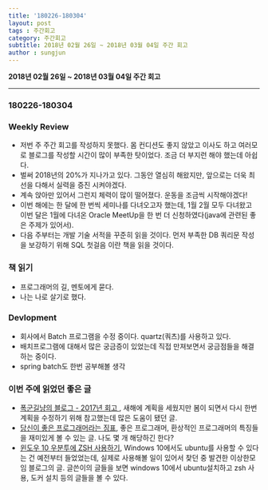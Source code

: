 ```yaml
---
title: '180226-180304'  
layout: post  
tags : 주간회고
category: 주간회고
subtitle: 2018년 02월 26일 ~ 2018년 03월 04일 주간 회고
author : sungjun
---
```


**2018년 02월 26일 ~ 2018년 03월 04일 주간 회고** 

---

### 180226-180304

### Weekly Review
  - 저번 주 주간 회고를 작성하지 못했다. 몸 컨디션도 좋지 않았고 이사도 하고 여러모로 블로그를 작성할 시간이 많이 부족한 탓이었다. 조금 더 부지런 해야 했는데 아쉽다.
  - 벌써 2018년의 20%가 지나가고 있다. 그동안 열심히 해왔지만, 앞으로는 더욱 최선을 다해서 실력을 증진 시켜야겠다.
  - 계속 앉아만 있어서 그런지 체력이 많이 떨어졌다. 운동을 조금씩 시작해야겠다!
  - 이번 해에는 한 달에 한 번씩 세미나를 다녀오고자 했는데, 1월 2월 모두 다녀왔고 이번 달은 1월에 다녀온 Oracle MeetUp을 한 번 더 신청하였다(java에 관련된 좋은 주제가 있어서).
  - 다음 주부터는 개발 기술 서적을 꾸준히 읽을 것이다. 먼저 부족한 DB 쿼리문 작성을 보강하기 위해 SQL 첫걸음 이란 책을 읽을 것이다.

### 책 읽기
  - 프로그래머의 길, 멘토에게 묻다.
  - 나는 나로 살기로 했다.

### Devlopment
  - 회사에서 Batch 프로그램을 수정 중이다. quartz(쿼츠)를 사용하고 있다.
  - 배치프로그램에 대해서 많은 궁금증이 있었는데 직접 만져보면서 궁금점들을 해결 하는 중이다.
  - spring batch도 한번 공부해볼 생각

### 이번 주에 읽었던 좋은 글
  - [폭군길냥의 블로그 - 2017년 회고 ](https://hue9010.github.io/til/2017%EB%85%84%EC%9D%84-%ED%9A%8C%EA%B3%A0%ED%95%98%EB%A9%B0/) , 새해에 계획을 세웠지만 봄이 되면서 다시 한번 계획을 수정하기 위해 참고했는데 많은 도움이 됐던 글.
  - [당신이 좋은 프로그래머라는 징표](http://jhrogue.blogspot.kr/2012/06/b.html), 좋은 프로그래머, 환상적인 프로그래머의 특징들을 재미있게 볼 수 있는 글. 나도 몇 개 해당하긴 한다?
  - [윈도우 10 우분투에 ZSH 사용하기](http://blog.weirdx.io/post/52699), Windows 10에서도 ubuntu를 사용할 수 있다는 건 예전부터 들었었는데, 실제로 사용해볼 일이 있어서 찾던 중 발견한 이상한모임 블로그의 글. 글쓴이의 글들을 보면 windows 10에서 ubuntu설치하고 zsh 사용, 도커 설치 등의 글들을 볼 수 있다.
